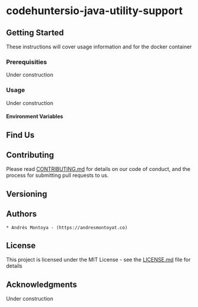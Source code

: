 # codehuntersio-java-utility-support


## Getting Started
These instructions will cover usage information and for the docker container

### Prerequisities

Under construction

### Usage

Under construction

#### Environment Variables

## Find Us

## Contributing

Please read [CONTRIBUTING.md](https://gist.github.com/PurpleBooth/b24679402957c63ec426) for details on our code of conduct, and the process for submitting pull requests to us.

## Versioning

## Authors
    * Andrés Montoya - (https://andresmontoyat.co)

## License

This project is licensed under the MIT License - see the [LICENSE.md](LICENSE.md) file for details

## Acknowledgments

Under construction